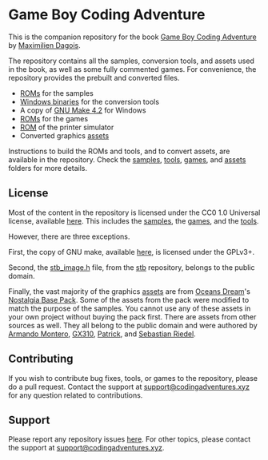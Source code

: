 # Game Boy Coding Adventure

This is the companion repository for the book [Game Boy Coding Adventure](https://mdagois.gumroad.com/l/CODQn) by [Maximilien Dagois](https://mdagois.gumroad.com/).

The repository contains all the samples, conversion tools, and assets used in the book, as well as some fully commented games.
For convenience, the repository provides the prebuilt and converted files.
* [ROMs](prebuilt/roms) for the samples
* [Windows binaries](bin) for the conversion tools
* A copy of [GNU Make 4.2](bin/make.exe) for Windows
* [ROMs](prebuilt/games) for the games
* [ROM](prebuilt/printer) of the printer simulator
* Converted graphics [assets](prebuilt/assets)

Instructions to build the ROMs and tools, and to convert assets, are available in the repository.
Check the [samples](samples), [tools](tools), [games](games), and [assets](assets) folders for more details.

## License

Most of the content in the repository is licensed under the CC0 1.0 Universal license, available [here](LICENSE.txt).
This includes the [samples](samples), the [games](games), and the [tools](tools).

However, there are three exceptions.

First, the copy of GNU make, available [here](bin/make.exe), is licensed under the GPLv3+.

Second, the [stb_image.h](tools/conv/third_party/stb_image.h) file, from the [stb](https://github.com/nothings/stb) repository, belongs to the public domain.

Finally, the vast majority of the graphics [assets](assets) are from [Oceans Dream](https://oceansdream.itch.io)'s [Nostalgia Base Pack](https://oceansdream.itch.io/nostalgia-pack).
Some of the assets from the pack were modified to match the purpose of the samples.
You cannot use any of these assets in your own project without buying the pack first.
There are assets from other sources as well.
They all belong to the public domain and were authored by [Armando Montero](https://opengameart.org/users/armm1998), [GX310](https://gx310.itch.io), [Patrick](https://opengameart.org/users/patvanmackelberg), and [Sebastian Riedel](https://opengameart.org/users/ba%C5%9Dto).

## Contributing

If you wish to contribute bug fixes, tools, or games to the repository, please do a pull request.
Contact the support at support@codingadventures.xyz for any question related to contributions.

## Support

Please report any repository issues [here](https://github.com/mdagois/gca/issues).
For other topics, please contact the support at support@codingadventures.xyz.

